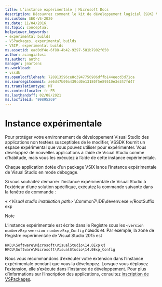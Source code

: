 ```yaml
---
title: L’instance expérimentale | Microsoft Docs
description: Découvrez comment le kit de développement logiciel (SDK) Visual Studio fournit un espace expérimental pour exécuter des applications non testées en mode débogage.
ms.custom: SEO-VS-2020
ms.date: 11/04/2016
ms.topic: conceptual
helpviewer_keywords:
- experimental builds
- VSPackages, experimental builds
- VSIP, experimental builds
ms.assetid: ead0df4e-6f88-4b42-9297-581b7902f050
author: acangialosi
ms.author: anthc
manager: jmartens
ms.workload:
- vssdk
ms.openlocfilehash: 728913596ce8c3947756906dffb144eecd3d71ca
ms.sourcegitcommit: ae6d47b09a439cd0e13180f5e89510e3e347fd47
ms.translationtype: MT
ms.contentlocale: fr-FR
ms.lasthandoff: 02/08/2021
ms.locfileid: "99895269"
---
```

# <a name="the-experimental-instance"></a>Instance expérimentale
Pour protéger votre environnement de développement Visual Studio des applications non testées susceptibles de le modifier, VSSDK fournit un espace expérimental que vous pouvez utiliser pour expérimenter. Vous développez de nouvelles applications à l’aide de Visual Studio comme d’habitude, mais vous les exécutez à l’aide de cette instance expérimentale.

 Chaque application dotée d’un package VSIX lance l’instance expérimentale de Visual Studio en mode débogage.

 Si vous souhaitez démarrer l’instance expérimentale de Visual Studio à l’extérieur d’une solution spécifique, exécutez la commande suivante dans la fenêtre de commande :

 « *\<Visual studio installation path>* \Common7\IDE\devenv.exe »/RootSuffix exp

> [!NOTE]
> L’instance expérimentale est écrite dans le Registre sous les `<version number>Exp` `<version number>Exp_Config` nœuds et. Par exemple, la zone de Registre expérimentale de Visual Studio 2015 est
>
> `HKCU\Software\Microsoft\VisualStudio\14.0Exp` et `HKCU\Software\Microsoft\VisualStudio\14.0Exp_Config`

 Nous vous recommandons d’exécuter votre extension dans l’instance expérimentale pendant que vous la développez. Lorsque vous déployez l’extension, elle s’exécute dans l’instance de développement. Pour plus d’informations sur l’inscription des applications, consultez [inscription de VSPackages](../extensibility/internals/registering-vspackages.md).
